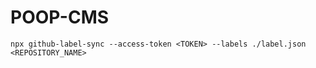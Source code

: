 # POOP-CMS

```
npx github-label-sync --access-token <TOKEN> --labels ./label.json <REPOSITORY_NAME>
```
